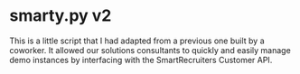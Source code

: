 # smarty.py v2

This is a little script that I had adapted from a previous one built by a coworker. It allowed our solutions consultants to quickly and easily manage demo instances by interfacing with the SmartRecruiters Customer API.
